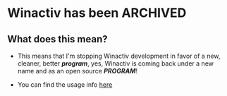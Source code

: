 # Winactiv has been ARCHIVED
## What does this mean?
- This means that I'm stopping Winactiv development in favor of a new, cleaner, better ***program***, yes, Winactiv is coming back under a new name and as an open source ***PROGRAM***!

- You can find the usage info [here](https://github.com/miao704g/winactiv/blob/master/usage.md)

